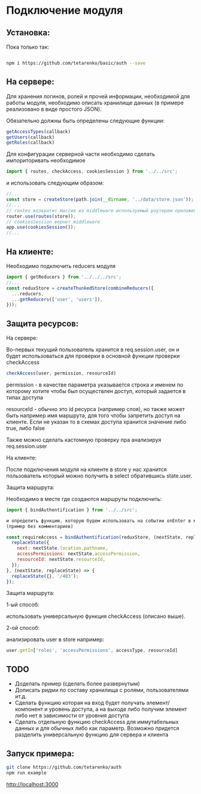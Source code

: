 Подключение модуля
================

Установка:
------------

Пока только так:

```sh

npm i https://github.com/tetarenko/basic/auth --save

```

На сервере:
------------
Для хранения логинов, ролей и прочей информации, необходимой для работы модуля,
необходимо описать хранилище данных (в примере реализовано в виде простого JSON).

Обязательно должны быть определены следующие функции:

```js
getAccessTypes(callback)
getUsers(callback)
getRoles(callback)
```

Для конфигурации серверной части необходимо сделать импориторивать необходимое
```js
import { routes, checkAccess, cookiesSession } from '../../src';
```
и использовать следующим образом:

```js
//...
const store = createStore(path.join(__dirname, '../data/store.json'));
//...
// routes возвратит массив из middleware используемый роутером приложения
router.use(routes(store));
// cookiesSession вернет middleware
app.use(cookiesSession());
//...
```

На клиенте:
------------

Необходимо подключить reducers модуля

```js
import { getReducers } from '../../../src';
//...
const reduxStore = createThunkedStore(combineReducers({
  ...reducers,
  ...getReducers(['user', 'users']),
}));
```

Защита ресурсов:
------------------------

На сервере:

Во-первых текущий пользователь хранится в req.session.user, он и будет
использоваться для проверки в основной функции проверки checkAccess

```js
checkAccess(user, permission, resourceId)
```
permission - в качестве параметра указывается строка и именем по которому хотите
чтобы был осуществлен доступ, который задается в типах доступа

resourceId - обычно это id ресурса (например слоя), но также может быть например
имя маршрута, для того чтобы запретить доступ на клиенте. Если не указан то в схемах доступа хранится значение либо true, либо false

Также можно сделать кастомную проверку пра анализируя req.session.user

На клиенте:

После подключения модуля на клиенте в store у нас хранится пользователь который можно получить в select обратившись state.user.

Защита маршрута:

Необходимо в месте где создаются маршруты подключить:

```js
import { bindAuthentification } from '../../src';

и определить функцию, которую будем использовать на событии onEnter в маршруте.
(пример без комментариев)
```

```js
const requireAccess = bindAuthentification(reduxStore, (nextState, replaceState) => {
  replaceState({
    next: nextState.location.pathname,
    accessPermissions: nextState.accessPermission,
    resourceId: nextState.resourceId,
  });
}, (nextState, replaceState) => {
  replaceState({}, '/403');
});
```
Защита маршрута:

1-ый способ:

использовать универсальную функция checkAccess (описано выше).

2-ой способ:

анализировать user в store например:

```js
user.getIn['roles', 'accessPermissions', accessType, resourceId]
```

TODO
------------
- Доделать пример (сделать более развернутым)
- Дописать ридми по составу хранилища с ролями, пользователями ит.д.
- Сделать функцию которая на вход будет получать элемент/компонент и
уровень доступа, а на выходе либо получим элемент либо нет в зависимости от уровния доступа
- Сделать отдельную функцию checkAccess для иммутабельных данных и для обычных
либо как параметр. Возможно придется разделить универсальную функцию для сервера и клиента

Запуск примера:
------------
```sh
git clone https://github.com/tetarenko/auth
npm run example
```

[http://localhost:3000](http://localhost:3000)
